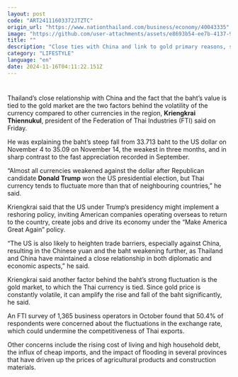 ```yaml
---
layout: post
code: "ART24111603372JTZTC"
origin_url: "https://www.nationthailand.com/business/economy/40043335"
image: "https://github.com/user-attachments/assets/e8693b54-ee7b-4137-9244-0d4576bb8c37"
title: ""
description: "Close ties with China and link to gold primary reasons, says FTI, as currency hits 3-month low"
category: "LIFESTYLE"
language: "en"
date: 2024-11-16T04:11:22.151Z
---
```


# 









Thailand’s close relationship with China and the fact that the baht’s value is tied to the gold market are the two factors behind the volatility of the currency compared to other currencies in the region, **Kriengkrai Thiennukul**, president of the Federation of Thai Industries (FTI) said on Friday.

He was explaining the baht’s steep fall from 33.713 baht to the US dollar on November 4 to 35.09 on November 14, the weakest in three months, and in sharp contrast to the fast appreciation recorded in September.

“Almost all currencies weakened against the dollar after Republican candidate **Donald Trump** won the US presidential election, but Thai currency tends to fluctuate more than that of neighbouring countries,” he said.

Kriengkrai said that the US under Trump’s presidency might implement a reshoring policy, inviting American companies operating overseas to return to the country, create jobs and drive its economy under the “Make America Great Again” policy.

“The US is also likely to heighten trade barriers, especially against China, resulting in the Chinese yuan and the baht weakening further, as Thailand and China have maintained a close relationship in both diplomatic and economic aspects,” he said.

Kriengkrai said another factor behind the baht’s strong fluctuation is the gold market, to which the Thai currency is tied. Since gold price is constantly volatile, it can amplify the rise and fall of the baht significantly, he said.

An FTI survey of 1,365 business operators in October found that 50.4% of respondents were concerned about the fluctuations in the exchange rate, which could undermine the competitiveness of Thai exports.

Other concerns include the rising cost of living and high household debt, the influx of cheap imports, and the impact of flooding in several provinces that have driven up the prices of agricultural products and construction materials.